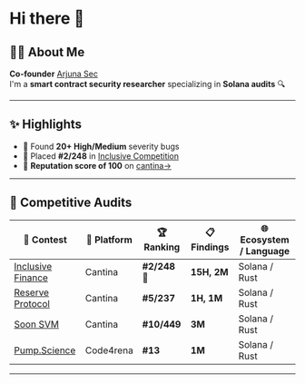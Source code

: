 # Hi there 👋

## 👨‍💻 About Me

**Co-founder** [Arjuna Sec](https://x.com/arjuna_sec)  
I'm a **smart contract security researcher** specializing in **Solana audits** 🔍  

---

## ✨ Highlights

- 🐞 Found **20+ High/Medium** severity bugs
- 🥈 Placed **#2/248** in [Inclusive Competition](https://cantina.xyz/competitions/3eff5a8f-b73a-4cfe-8c54-546b475548f0)
- 💯 **Reputation score of 100** on [cantina→](https://cantina.xyz/u/chitresh)

---

## 🧠 Competitive Audits

| 🧪 Contest | 🏁 Platform | 🏆 Ranking | 📋 Findings | 🌐 Ecosystem / Language |
|-----------|------------|------------|-------------|--------------------------|
| [Inclusive Finance](https://cantina.xyz/competitions/3eff5a8f-b73a-4cfe-8c54-546b475548f0) | Cantina | **#2/248** 🥈 | **15H, 2M** | Solana / Rust |
| [Reserve Protocol](https://cantina.xyz/competitions/8b94becd-54e7-41cd-88e6-caae7becc76a) | Cantina | **#5/237** | **1H, 1M** | Solana / Rust |
| [Soon SVM](https://cantina.xyz/competitions/08c2b0b4-8449-4136-82a2-7074ccdfffac) | Cantina | **#10/449** | **3M** | Solana / Rust |
| [Pump.Science](https://code4rena.com/audits/2025-01-pump-science) | Code4rena | **#13** | **1M** | Solana / Rust |

---
